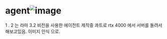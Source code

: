 # agent![image](https://github.com/user-attachments/assets/e897ed3f-d405-4cbf-a346-25dabee8aea0)
1 . 2 는 라마 3.2 비전을 사용한 에이전트 제작중
콰트로 rtx 4000 에서 서버를 돌려서 해보고있음. 이미지 인식 으로.
